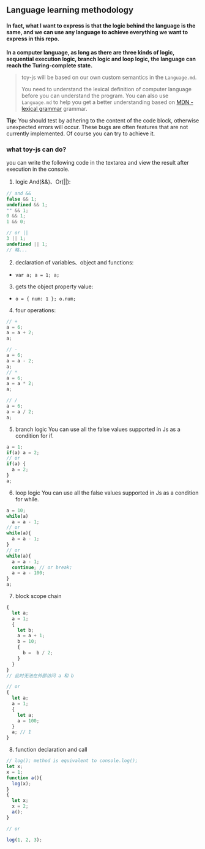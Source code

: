 ## Language learning methodology

#### In fact, what I want to express is that the logic behind the language is the same, and we can use any language to achieve everything we want to express in this repo.

**In a computer language, as long as there are three kinds of logic,
sequential execution logic, branch logic and loop logic,
the language can reach the Turing-complete state.**

> toy-js will be based on our own custom semantics in the `Language.md`.
>
> You need to understand the lexical definition of computer language before you can understand the program.
> You can also use `Language.md` to help you get a better understanding based on [MDN - lexical grammar](https://developer.mozilla.org/zh-CN/docs/Web/JavaScript/Reference/Lexical_grammar) grammar.

**Tip:** You should test by adhering to the content of the code block, otherwise unexpected errors will occur.
These bugs are often features that are not currently implemented.
Of course you can try to achieve it.

### what toy-js can do?

you can write the following code in the textarea 
and view the result after execution in the console.


1. logic And(&&)、Or(||):

```js
// and &&
false && 1;
undefined && 1;
"" && 1;
0 && 1;
1 && 0; 

// or ||
3 || 1;
undefined || 1;
// 略...
```

2. declaration of variables、object and functions:

- `var a; a = 1; a;`

3. gets the object property value:

- `o = { num: 1 }; o.num;`

4. four operations:

```js
// +
a = 6;
a = a + 2;
a;

// -
a = 6;
a = a - 2;
a;
// *
a = 6;
a = a * 2;
a;

// /
a = 6;
a = a / 2;
a;
```

5. branch logic
You can use all the false values supported in Js as a condition for if.

```js
a = 1;
if(a) a = 2;
// or
if(a) {
  a = 2;
}
a;
```
6. loop logic
You can use all the false values supported in Js as a condition for while.

```js
a = 10;
while(a)
  a = a - 1;
// or
while(a){
  a = a - 1;
}
// or
while(a){
  a = a - 1;
  continue; // or break;
  a = a - 100;
}
a;
```
7. block scope chain
```js
{
  let a;
  a = 1;
  {
    let b;
    a = a + 1;
    b = 10;
    {
      b =  b / 2;
    }
  }
}
// 此时无法在外部访问 a 和 b

// or
{
  let a;
  a = 1;
  {
    let a;
    a = 100;
  }
  a; // 1
}

```


8.  function declaration and call
```js
// log(); method is equivalent to console.log();
let x;
x = 1;
function a(){
  log(x);
}
{
  let x;
  x = 2;
  a();
}

// or

log(1, 2, 3);
```
